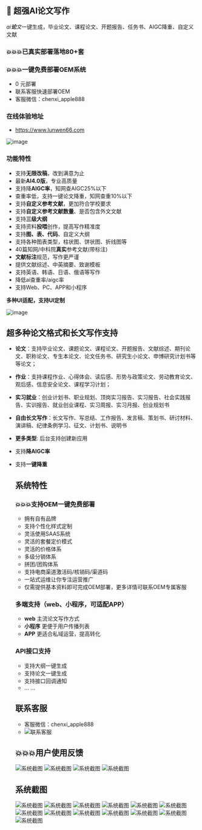 ## 🚀 超强AI论文写作

*ai**论**文*一键生成，毕业论文、课程论文、开题报告、任务书、AIGC降重、自定义文献
### 💥💥💥已真实部署落地80+套
### 💥💥💥一键免费部署OEM系统
- 0 元部署
- 联系客服快速部署OEM
- 客服微信：chenxi_apple888

### 在线体验地址

- https://www.lunwen66.com
  
![image](https://github.com/user-attachments/assets/5780d391-c25b-449e-bf78-db58a287503c)


### 功能特性
- 支持**无限改稿**，改到满意为止
- 最新**AI4.0版**，专业高质量
- 支持降**AIGC率**，知网查AIGC25%以下
- 查重率低，支持一键论文降重，知网查重10%以下
- 支持**自定义参考文献**，更加符合学校要求
- 支持**自定义参考文献数量**、是否包含外文文献
- 支持**三级大纲**
- 支持资料**投喂**创作，提高写作精准度
- 支持**图、表、代码**、自定义大纲
- 支持各种图表类型，柱状图、饼状图、折线图等
- 40篇知网/中科院**真实**参考文献(带标注)
- **文献标注**规范，写作更严谨
- 提供文献综述、中英摘要、致谢模板
- 支持英语、韩语、日语、俄语等写作
- 降低ai查重率/aigc率
- 支持Web、PC、APP和小程序

**多种UI适配，支持UI定制**

![image](https://github.com/user-attachments/assets/bf4d3494-c0f0-44ef-9321-68bcea86bb0d)


## 超多种论文格式和长文写作支持

- **论文**：支持毕业论文、课题论文、课程论文、开题报告、文献综述、期刊论文、职称论文、专生本论文、论文任务书、研究生小论文、申博研究计划书等等论文；

- **作业**：支持课程作业、心得体会、读后感、形势与政策论文、劳动教育论文、观后感、信息安全论文、课程学习计划；

- **实习就业**：创业计划书、职业规划、顶岗实习报告、实习报告、社会实践报告、实训报告、就业创业课程、实习周报、实习月报、创业规划书

- **自由长文写作**：长文写作、写总结、工作报告、发言稿、策划书、研讨材料、演讲稿、纪律条例学习、征文、计划书、说明书

- **更多类型**: 后台支持创建新应用

- 支持**降AIGC率**
- 支持**一键降重** 

  

  ## 系统特性
  
  ### 💥💥💥支持OEM一键免费部署
    - 拥有自有品牌
    - 支持个性化样式定制
    - 灵活使用SAAS系统
    - 灵活的套餐定价模式
    - 灵活的价格体系
    - 多级分销体系
    - 拼团/团购体系
    - 支持电商渠道激活码/核销码/渠道码
    - 一站式运维让你专注运营推广
    - 仅需提供基本资料即可完成OEM部署，更多详情可联系OEM专属客服

  ### 多端支持（web、小程序，可适配APP）
    - **web** 主流论文写作方式
    - **小程序** 更便于用户传播列表
    - **APP** 更适合私域运营，提高转化


  ### API接口支持
    - 支持大纲一键生成
    - 支持论文一键生成
    - 支持接口回调通知
    - ... ...

  ## 联系客服
    - 客服微信：chenxi_apple888
    - ![联系客服](https://github.com/gdswcxzljj/ai_paper/blob/main/img/kefu.png?t=1)

  ## 💥💥💥用户使用反馈
  ![系统截图](https://github.com/gdswcxzljj/ai_paper/blob/main/img/1111.jpeg)
  ![系统截图](https://github.com/gdswcxzljj/ai_paper/blob/main/img/2222.jpeg)
  ![系统截图](https://github.com/gdswcxzljj/ai_paper/blob/main/img/3333.jpeg)
  ![系统截图](https://github.com/gdswcxzljj/ai_paper/blob/main/img/4444.jpeg)
  ## 系统截图
  ![系统截图](https://github.com/gdswcxzljj/ai_paper/blob/main/img/WechatIMG213954.png)
  ![系统截图](https://github.com/gdswcxzljj/ai_paper/blob/main/img/page1.png)
  ![系统截图](https://github.com/gdswcxzljj/ai_paper/blob/main/img/page2.png)
  ![系统截图](https://github.com/gdswcxzljj/ai_paper/blob/main/img/page3.png)
  ![系统截图](https://github.com/gdswcxzljj/ai_paper/blob/main/img/page4.png)
  ![系统截图](https://github.com/gdswcxzljj/ai_paper/blob/main/img/page5.png)
  ![系统截图](https://github.com/gdswcxzljj/ai_paper/blob/main/img/page6.png)
  ![系统截图](https://github.com/gdswcxzljj/ai_paper/blob/main/img/page7.png)
  ![系统截图](https://github.com/gdswcxzljj/ai_paper/blob/main/img/page81.png?t=2)
  ![系统截图](https://github.com/gdswcxzljj/ai_paper/blob/main/img/page9.png)
  ![系统截图](https://github.com/gdswcxzljj/ai_paper/blob/main/img/page10.png)
  ![系统截图](https://github.com/gdswcxzljj/ai_paper/blob/main/img/page11.png)
  ![系统截图](https://github.com/gdswcxzljj/ai_paper/blob/main/img/page12.png)
